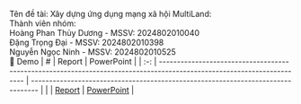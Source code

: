 Tên đề tài: Xây dựng ứng dụng mạng xã hội MultiLand:<br />
Thành viên nhóm: <br />
Hoàng Phan Thủy Dương 	-  MSSV: 2024802010040<br />
Đặng Trọng Đại 		-  MSSV: 2024802010398<br />
Nguyễn Ngọc Ninh 	-  MSSV: 2024802010525<br />
👋 Demo
|  #  | Report                                                                                                                | PowerPoint                                                                        |
| :-: | ---------------------------------------------------------------------------------------------------------------------- | -------------------------------------------------------------------------------- |
|   | [Report](https://github.com/HoangPhanThuyDuong/Nhom3_XayDungUngDungMangXaHoiMultiLand/blob/main/Nhom3_XayDungUngDungMangXaHoiMultiLand.pdf)                               | [PowerPoint](https://github.com/HoangPhanThuyDuong/Nhom3_XayDungUngDungMangXaHoiMultiLand/blob/main/Nhom3_XayDungUngDungMangXaHoiMultiLand.pptx)               |

